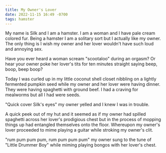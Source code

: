 ```yaml
---
title: My Owner's Lover
date: 2022-11-15 16:49 -0700
tags: hamster
---
```

My name is Silk and I am a hamster. I am a woman and I have pale cream
colored fur. Being a hamster I am a solitary sort but I actually like
my owner. The only thing is I wish my owner and her lover wouldn't
have such loud and annoying sex.

Have you ever heard a woman scream "scootaloo" during an orgasm? Or
hear your owner poke her lover's tits for ten minutes straight saying
beep, boop, beep boop?

Today I was curled up in my little coconut shell closet nibbling on a
lightly fermented pumpkin seed while my owner and her lover were
having dinner. They were having spaghetti with ground beef. I had a
craving for mealworms but all I had were seeds.

"Quick cover Silk's eyes" my owner yelled and I knew I was in trouble.

A quick peek out of my hut and it seemed as if my owner had spilled
spaghetti across her lover's prodigious chest but in the process of
mopping things up had entangled themselves onto the floor. Whereupon
my owner's lover proceeded to mime playing a guitar while stroking my
owner's clit.

"rum pum pum pum, rum pum pum pum" my owner sung to the tune of
"Little Drummer Boy" while miming playing bongos with her lover's
chest.
